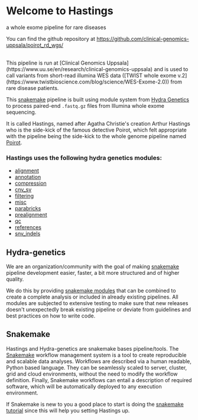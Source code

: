 # Welcome to Hastings 
a whole exome pipeline for rare diseases
<br />

You can find the github repository at <a href="https://github.com/clinical-genomics-uppsala/hastings_rd_wes/">https://github.com/clinical-genomics-uppsala/poirot_rd_wgs/</a>


<br />
This pipeline is run at [Clinical Genomics Uppsala](https://www.uu.se/en/research/clinical-genomics-uppsala) and is used to call variants from short-read illumina WES data ([TWIST whole exome v.2](https://www.twistbioscience.com/blog/science/WES-Exome-2.0)) from rare disease patients. 

This [snakemake](https://snakemake.readthedocs.io/en/stable/) pipeline is built using module system from [Hydra Genetics](https://github.com/hydra-genetics/) to process paired-end `.fastq.gz` files from Illumina whole exome sequencing. 

It is called Hastings, named after Agatha Christie's creation Arthur Hastings who is the side-kick of the famous detective Poirot, which felt appropriate with the pipeline being the side-kick to the whole genome pipeline named [Poirot](https://poirot-rd-wgs.readthedocs.io/en/latest/).



### Hastings uses the following hydra genetics modules:

- [alignment](https://github.com/hydra-genetics/alignment/tree/v0.6.0)
- [annotation](https://github.com/hydra-genetics/annotation/tree/v0.3.0)
- [compression](https://github.com/hydra-genetics/compression/tree/v2.0.0)
- [cnv_sv](https://github.com/hydra-genetics/cnv_sv/tree/v0.5.0)
- [filtering](https://github.com/hydra-genetics/filtering/tree/v0.2.0)
- [misc](https://github.com/hydra-genetics/misc/tree/v0.2.0)
- [parabricks](https://github.com/hydra-genetics/parabricks/tree/v1.1.0)
- [prealignment](https://github.com/hydra-genetics/prealignment/tree/v1.2.0)
- [qc](https://github.com/hydra-genetics/qc/tree/v0.4.1)
- [references](https://github.com/hydra-genetics/references/commit/e71ee62)
- [snv_indels](https://github.com/hydra-genetics/snv_indels/tree/v1.0.0)


## Hydra-genetics

We are an organization/community with the goal of making [snakemake](https://snakemake.readthedocs.io/en/stable/index.html) pipeline development easier, faster, a bit more structured and of higher quality.

We do this by providing [snakemake modules](https://snakemake.readthedocs.io/en/stable/snakefiles/modularization.html#modules) that can be combined to create a complete analysis or included in already existing pipelines. All modules are subjected to extensive testing to make sure that new releases doesn't unexpectedly break existing pipeline or deviate from guidelines and best practices on how to write code.

## Snakemake

Hastings and Hydra-genetics are snakemake bases pipeline/tools. The [Snakemake](https://snakemake.readthedocs.io/en/stable/index.html) workflow management system is a tool to create reproducible and scalable data analyses. Workflows are described via a human readable, Python based language. They can be seamlessly scaled to server, cluster, grid and cloud environments, without the need to modify the workflow definition. Finally, Snakemake workflows can entail a description of required software, which will be automatically deployed to any execution environment. 

If Snakemake is new to you a good place to start is doing the [snakemake tutorial](https://snakemake.readthedocs.io/en/stable/tutorial/tutorial.html) since this will help you setting Hastings up.
